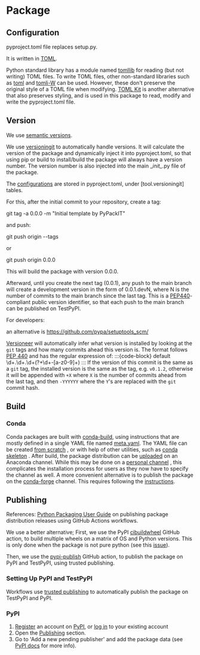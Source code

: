 # Package


## Configuration
pyproject.toml file replaces setup.py.

It is written in [TOML](https://github.com/toml-lang/toml).

Python standard library has a module named [tomllib](https://docs.python.org/3/library/tomllib.html) 
for reading (but not writing) TOML files.
To write TOML files, other non-standard libraries such as
[toml](https://github.com/uiri/toml) and [tomli-W](https://github.com/hukkin/tomli-w) can be used.
However, these don't preserve the original style of a TOML file when modifying.
[TOML Kit](https://github.com/sdispater/tomlkit) is another alternative that also preserves styling,
and is used in this package to read, modify and write the pyproject.toml file.


## Version


We use [semantic versions](https://semver.org/).

We use [versioningit](https://github.com/jwodder/versioningit) to automatically handle versions.
It will calculate the version of the package and dynamically inject it into pyproject.toml, so that using pip or build
to install/build the package will always have a version number. The version number is also injected into the main
\__init\__.py file of the package.

The [configurations](https://versioningit.readthedocs.io/en/stable/configuration.html) 
are stored in pyproject.toml, under \[tool.versioningit] tables.

For this, after the initial commit to your repository, create a tag:

git tag -a 0.0.0 -m "Initial template by PyPackIT"

and push:

git push origin --tags

or 

git push origin 0.0.0


This will build the package with version 0.0.0.

Afterward, until you create the next tag (0.0.1), any push to the main branch will create a development version
in the form of 0.0.1.devN, where N is the number of commits to the main branch since the last tag.
This is a [PEP440](https://peps.python.org/pep-0440/#public-version-identifiers)-compliant public version identifier, 
so that each push to the main branch can be published on TestPyPI. 


For developers:

an alternative is https://github.com/pypa/setuptools_scm/

[Versioneer](https://github.com/warner/python-versioneer) will automatically infer what version 
is installed by looking at the `git` tags and how many commits ahead this version is. The format follows 
[PEP 440](https://www.python.org/dev/peps/pep-0440/) and has the regular expression of:
:::{code-block} default
\d+.\d+.\d+(?\+\d+-[a-z0-9]+)
:::
If the version of this commit is the same as a `git` tag, the installed version is the same as the tag, 
e.g. `v0.1.2`, otherwise it will be appended with `+X` where `X` is the number of commits 
ahead from the last tag, and then `-YYYYYY` where the `Y`'s are replaced with the `git` commit hash.


## Build

### Conda
Conda packages are built with [conda-build](https://docs.conda.io/projects/conda-build/),
using instructions that are mostly defined in a single YAML file named 
[meta.yaml](https://conda.io/projects/conda-build/en/stable/resources/define-metadata.html).
The YAML file can be created [from scratch](https://docs.conda.io/projects/conda-build/en/stable/user-guide/tutorials/build-pkgs.html)
, or with help of other utilities, such as [conda skeleton](https://docs.conda.io/projects/conda-build/en/stable/user-guide/tutorials/build-pkgs-skeleton.html)
. After build, the package distribution can be 
[uploaded](https://docs.anaconda.com/free/anacondaorg/user-guide/tasks/work-with-packages/#uploading-packages) 
on an Anaconda channel. While this may be done on a [personal channel](https://docs.conda.io/projects/conda/en/latest/user-guide/tasks/create-custom-channels.html)
, this complicates the installation process for users as they now have to specify the channel as well.
A more convenient alternative is to publish the package on the [conda-forge](https://conda-forge.org/) channel.
This requires following the [instructions](https://conda-forge.org/docs/maintainer/adding_pkgs.html).




## Publishing
References:
[Python Packaging User Guide](https://packaging.python.org/en/latest/guides/publishing-package-distribution-releases-using-github-actions-ci-cd-workflows/)
on publishing package distribution releases using GitHub Actions workflows.

We use a better alternative; First, we use the PyPI [cibuildwheel](https://github.com/pypa/cibuildwheel) GitHub action,
to build multiple wheels on a matrix of OS and Python versions. This is only done when the package is not pure python (see this [issue](https://github.com/pypa/cibuildwheel/issues/1021)).

Then, we use the [pypi-publish](https://github.com/marketplace/actions/pypi-publish) GitHub action,
to publish the package on PyPI and TestPyPI, using trusted publishing.


### Setting Up PyPI and TestPyPI

Workflows use [trusted publishing](https://docs.pypi.org/trusted-publishers/) to automatically 
publish the package on TestPyPI and PyPI.

### PyPI

1. [Register](https://pypi.org/account/register/) an account on [PyPI](https://pypi.org/),
   or [log in](https://pypi.org/account/login/) to your existing account
2. Open the [Publishing](https://pypi.org/manage/account/publishing/) section.
3. Go to 'Add a new pending publisher' and add the package data 
   (see [PyPI docs](https://docs.pypi.org/trusted-publishers/creating-a-project-through-oidc/) for more info).